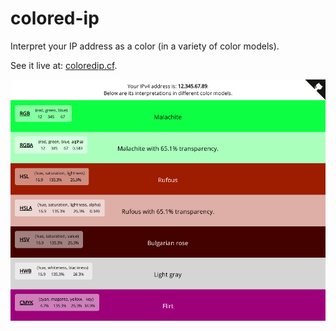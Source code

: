 colored-ip
==========

Interpret your IP address as a color (in a variety of color models).

See it live at: [coloredip.cf](http://coloredip.cf).

![colored-ip screenshot](overview.png)
